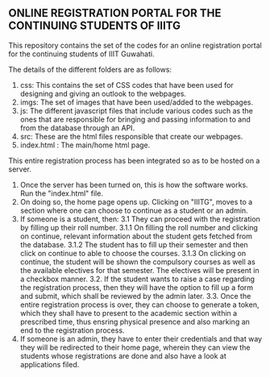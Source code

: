 ## ONLINE REGISTRATION PORTAL FOR THE CONTINUING STUDENTS OF IIITG

This repository contains the set of the codes for an online registration portal for the continuing students of IIIT Guwahati.

The details of the different folders are as follows:

1. css: This contains the set of CSS codes that have been used for designing and giving an outlook to the webpages.
2. imgs: The set of images that have been used/added to the webpages.
3. js: The different javascript files that include various codes such as the ones that are responsible for bringing and passing information to and from the database through an API.
4. src: These are the html files responsible that create our webpages.
5. index.html : The main/home html page.

This entire registration process has been integrated so as to be hosted on a server.

1. Once the server has been turned on, this is how the software works. Run the "index.html" file. 
2. On doing so, the home page opens up. Clicking on "IIITG", moves to a section where one can choose to continue as a student or an admin.
3. If someone is a student, then:
  3.1 They can proceed with the registration by filling up their roll number. 
    3.1.1 On filling the roll number and clicking on continue, relevant information about the student gets fetched from the database.
    3.1.2 The student has to fill up their semester and then click on continue to able to choose the courses.
    3.1.3 On clicking on continue, the student will be shown the compulsory courses as well as the available electives for that semester. The electives will be present
      in a checkbox manner. 
  3.2. If the student wants to raise a case regarding the registration process, then they will have the option to fill up a form and submit, which shall be reviewed by the admin later.
  3.3. Once the entire registration process is over, they can choose to generate a token, which they shall have to present to the academic section within a prescribed time, thus ensring physical 
       presence and also marking an end to the registration process.
4. If someone is an admin, they have to enter their credentials and that way they will be redirected to their home page, wherein they can view the students whose registrations are done and also have a look at
    applications filed.
      
